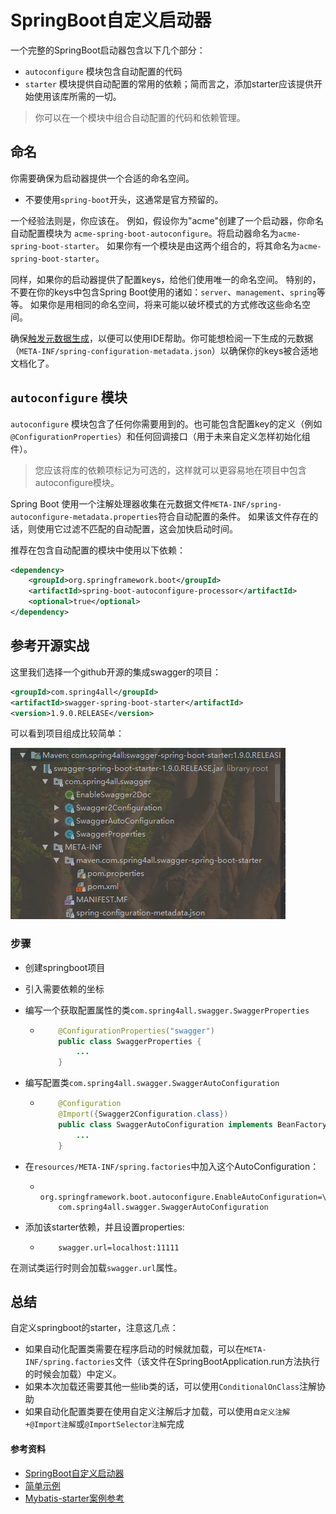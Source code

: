 # SpringBoot自定义启动器

一个完整的SpringBoot启动器包含以下几个部分：

- ```autoconfigure``` 模块包含自动配置的代码
- ```starter``` 模块提供自动配置的常用的依赖；简而言之，添加starter应该提供开始使用该库所需的一切。

>你可以在一个模块中组合自动配置的代码和依赖管理。

## 命名

你需要确保为启动器提供一个合适的命名空间。
- 不要使用```spring-boot```开头，这通常是官方预留的。

一个经验法则是，你应该在。
例如，假设你为"acme"创建了一个启动器，你命名自动配置模块为
```acme-spring-boot-autoconfigure```。将启动器命名为```acme-spring-boot-starter```。
如果你有一个模块是由这两个组合的，将其命名为```acme-spring-boot-starter```。

同样，如果你的启动器提供了配置keys，给他们使用唯一的命名空间。
特别的，不要在你的keys中包含Spring Boot使用的诸如：```server```、```management```、```spring```等等。
如果你是用相同的命名空间，将来可能以破坏模式的方式修改这些命名空间。

确保[触发元数据生成](https://docs.spring.io/spring-boot/docs/2.1.5.RELEASE/reference/htmlsingle/#configuration-metadata-annotation-processor)，以便可以使用IDE帮助。你可能想检阅一下生成的元数据（```META-INF/spring-configuration-metadata.json```）以确保你的keys被合适地文档化了。

## ```autoconfigure``` 模块

```autoconfigure``` 模块包含了任何你需要用到的。也可能包含配置key的定义（例如```@ConfigurationProperties```）和任何回调接口（用于未来自定义怎样初始化组件）。

>您应该将库的依赖项标记为可选的，这样就可以更容易地在项目中包含autoconfigure模块。

Spring Boot 使用一个注解处理器收集在元数据文件```META-INF/spring-autoconfigure-metadata.properties```符合自动配置的条件。
如果该文件存在的话，则使用它过滤不匹配的自动配置，这会加快启动时间。

推荐在包含自动配置的模块中使用以下依赖：

```xml
<dependency>
	<groupId>org.springframework.boot</groupId>
	<artifactId>spring-boot-autoconfigure-processor</artifactId>
	<optional>true</optional>
</dependency>
```


## 参考开源实战

这里我们选择一个github开源的集成swagger的项目：
```xml
<groupId>com.spring4all</groupId>
<artifactId>swagger-spring-boot-starter</artifactId>
<version>1.9.0.RELEASE</version>
```

可以看到项目组成比较简单：

![](SpringBoot/pictures/1-starter/1.png)


### 步骤

- 创建springboot项目
- 引入需要依赖的坐标
- 编写一个获取配置属性的类```com.spring4all.swagger.SwaggerProperties```
    -   ```java
            @ConfigurationProperties("swagger")
            public class SwaggerProperties {
                ...
            }
        ```
- 编写配置类```com.spring4all.swagger.SwaggerAutoConfiguration```
    -   ```java
            @Configuration
            @Import({Swagger2Configuration.class})
            public class SwaggerAutoConfiguration implements BeanFactoryAware {
                ...
            }
        ```
 
- 在```resources/META-INF/spring.factories```中加入这个AutoConfiguration：
    -   ```properties
            org.springframework.boot.autoconfigure.EnableAutoConfiguration=\
            com.spring4all.swagger.SwaggerAutoConfiguration
        ```        

- 添加该starter依赖，并且设置properties:
    -   ```properties
            swagger.url=localhost:11111
        ```

在测试类运行时则会加载```swagger.url```属性。

## 总结

自定义springboot的starter，注意这几点：

- 如果自动化配置类需要在程序启动的时候就加载，可以在```META-INF/spring.factories```文件（该文件在SpringBootApplication.run方法执行的时候会加载）中定义。
- 如果本次加载还需要其他一些lib类的话，可以使用```ConditionalOnClass```注解协助
- 如果自动化配置类要在使用自定义注解后才加载，可以使用```自定义注解+@Import注解```或```@ImportSelector注解```完成

#### 参考资料

- [SpringBoot自定义启动器](https://docs.spring.io/spring-boot/docs/2.1.5.RELEASE/reference/htmlsingle/#boot-features-custom-starter)
- [简单示例](https://www.cnblogs.com/cz-xjw/p/6632402.html)
- [Mybatis-starter案例参考](http://www.importnew.com/24164.html)